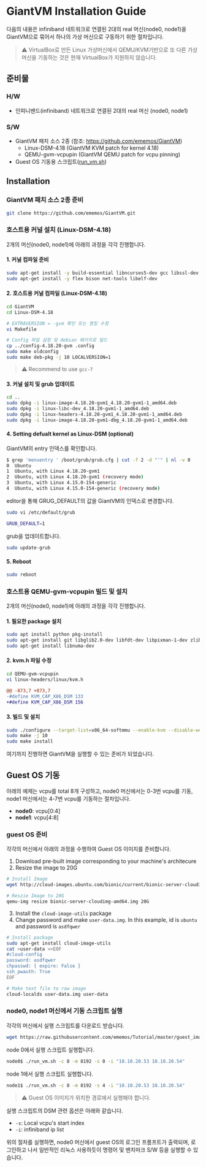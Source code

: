 # GiantVM Installation Guide

다음의 내용은 infiniband 네트워크로 연결된 2대의 real 머신(node0, node1)을 GiantVM으로 묶어서 하나의 가상 머신으로 구동하기 위한 절차입니다.

> :warning: VirtualBox로 만든 Linux 가상머신에서 QEMU/KVM기반으로 또 다른 가상머신을 기동하는 것은 현재 VirtualBox가 지원하지 않습니다.


## 준비물
### H/W
- 인피니밴드(infiniband) 네트워크로 연결된 2대의 real 머신 (node0, node1)

### S/W
- GiantVM 패치 소스 2종 (참조: https://github.com/ememos/GiantVM)
  - Linux-DSM-4.18 (GiantVM KVM patch for kernel 4.18)
  - QEMU-gvm-vcpupin (GiantVM QEMU patch for vcpu pinning)
- Guest OS 기동용 스크립트([run_vm.sh](https://github.com/ememos/Tutorial/blob/master/guest_image/run_vm.sh))

## Installation

### GiantVM 패치 소스 2종 준비
```bash
git clone https://github.com/ememos/GiantVM.git
```
### 호스트용 커널 설치 (Linux-DSM-4.18)
2개의 머신(node0, node1)에 아래의 과정을 각각 진행합니다.

#### 1. 커널 컴파일 준비
```bash
sudo apt-get install -y build-essential libncurses5-dev gcc libssl-dev grub2 bc
sudo apt-get install -y flex bison net-tools libelf-dev
```
#### 2. 호스트용 커널 컴파일 (Linux-DSM-4.18)
```bash
cd GiantVM
cd Linux-DSM-4.18

# EXTRAVERSION = -gvm 확인 또는 명칭 수정
vi Makefile 

# Config 파일 설정 및 debian 패키지로 빌드
cp ../config-4.18.20-gvm .config
sudo make oldconfig
sudo make deb-pkg -j 10 LOCALVERSION=1
```
> ⚠️ Recommend to use `gcc-7`
#### 3. 커널 설치 및 grub 업데이트
```bash
cd ..
sudo dpkg -i linux-image-4.18.20-gvm1_4.18.20-gvm1-1_amd64.deb
sudo dpkg -i linux-libc-dev_4.18.20-gvm1-1_amd64.deb
sudo dpkg -i linux-headers-4.18.20-gvm1_4.18.20-gvm1-1_amd64.deb
sudo dpkg -i linux-image-4.18.20-gvm1-dbg_4.18.20-gvm1-1_amd64.deb
```
#### 4. Setting defualt kernel as Linux-DSM (optional)
GiantVM의 entry 인덱스를 확인합니다.
```bash
$ grep 'menuentry ' /boot/grub/grub.cfg | cut -f 2 -d "'" | nl -v 0
0  Ubuntu
1  Ubuntu, with Linux 4.18.20-gvm1
2  Ubuntu, with Linux 4.18.20-gvm1 (recovery mode)
3  Ubuntu, with Linux 4.15.0-154-generic
4  Ubuntu, with Linux 4.15.0-154-generic (recovery mode)
```
editor을 통해 GRUG_DEFAULT의 값을 GiantVM의 인덱스로 변경합니다.
```bash
sudo vi /etc/default/grub

GRUB_DEFAULT=1
```
grub을 업데이트합니다.
```bash
sudo update-grub
```
#### 5. Reboot
```bash
sudo reboot
```
### 호스트용 QEMU-gvm-vcpupin 빌드 및 설치
2개의 머신(node0, node1)에 아래의 과정을 각각 진행합니다. 

#### 1. 필요한 package 설치
```bash
sudo apt install python pkg-install
sudo apt-get install git libglib2.0-dev libfdt-dev libpixman-1-dev zlib1g-dev
sudo apt-get install libnuma-dev
```
#### 2. kvm.h 파일 수정
```bash
cd QEMU-gvm-vcpupin
vi linux-headers/linux/kvm.h
```
```diff
@@ -873,7 +873,7 
-#define KVM_CAP_X86_DSM 133
+#define KVM_CAP_X86_DSM 156
```
#### 3. 빌드 및 설치
```bash
sudo ./configure --target-list=x86_64-softmmu --enable-kvm --disable-werror
sudo make -j 10
sudo make install
```
여기까지 진행하면 GiantVM을 실행할 수 있는 준비가 되었습니다.

## Guest OS 기동
아래의 예제는 vcpu를 total 8개 구성하고, node0 머신에서는 0-3번 vcpu를 기동, node1 머신에서는 4-7번 vcpu를 기동하는 절차입니다. 
- **node0**: vcpu[0:4]
- **node1**: vcpu[4:8]

### guest OS 준비
각각의 머신에서 아래의 과정을 수행하여 Guest OS 이미지를 준비합니다.
1. Download pre-built image corresponding to your machine's architecure
2. Resize the image to 20G
```bash
# Install Image
wget http://cloud-images.ubuntu.com/bionic/current/bionic-server-cloudimg-amd64.img

# Reszie Image to 20G
qemu-img resize bionic-server-cloudimg-amd64.img 20G
```
3. Install the `cloud-image-utils` package
4. Change password and make `user-data.img`. In this example, id is `ubuntu` and password is `asdfqwer` 
```bash
# Install package
sudo apt-get install cloud-image-utils
cat >user-data <<EOF
#cloud-config
password: asdfqwer
chpasswd: { expire: False }
ssh_pwauth: True
EOF

# Make text file to raw image
cloud-localds user-data.img user-data
```

### node0, node1 머신에서 기동 스크립트 실행
각각의 머신에서 실행 스크립트를 다운로드 받습니다.
```bash
wget https://raw.githubusercontent.com/ememos/Tutorial/master/guest_image/run_vm.sh
```
node 0에서 실행 스크립트 실행합니다.
```bash
node0$ ./run_vm.sh -c 8 -m 8192 -s 0 -i "10.10.20.53 10.10.20.54"
```
node 1에서 실행 스크립트 실행합니다.
```bash
node1$ ./run_vm.sh -c 8 -m 8192 -s 4 -i "10.10.20.53 10.10.20.54"
```
> ⚠️ Guest OS 이미지가 위치한 경로에서 실행해야 합니다.

실행 스크립트의 DSM 관련 옵션은 아래와 같습니다.
- `-s`: Local vcpu's start index
- `-i`: infiniband ip list

위의 절차를 실행하면, node0 머신에서 guest OS의 로그인 프롬프트가 출력되며, 로그인하고 나서 일반적인 리눅스 사용하듯이 명령어 및 벤치마크 S/W 등을 실행할 수 있습니다.

